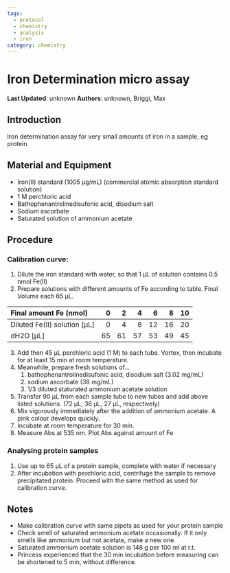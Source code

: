 ```yaml
---
tags:
  - protocol
  - chemistry
  - analysis
  - iron
category: chemistry
---
```

# Iron Determination micro assay

**Last Updated**: unknown
**Authors**: unknown, Briggi, Max

## Introduction
Iron determination assay for very small amounts of iron in a sample, eg protein. 

## Material and Equipment
- Iron(II) standard (1005 µg/mL) (commercial atomic absorption standard solution)
- 1 M perchloric acid
- Bathophenantrolinedisufonic acid, disodium salt
- Sodium ascorbate
- Saturated solution of ammonium acetate


## Procedure
### Calibration curve:
1. Dilute the iron standard with water, so that 1 µL of solution contains 0.5 nmol Fe(II)
2. Prepare solutions with different amounts of Fe according to table. Final Volume each 65 µL.

| Final amount Fe (nmol)       | 0  | 2  | 4  | 6  | 8  | 10 |
|:-----------------------------|---:|---:|---:|---:|---:|---:|
| Diluted Fe(II) solution [µL] | 0  | 4  | 8  | 12 | 16 | 20 |
| dH2O [µL]                    | 65 | 61 | 57 | 53 | 49 | 45 |

3. Add then 45 µL perchloric acid (1 M) to each tube. Vortex, then incubate for at least 15 min at room temperature.
2. Meanwhile, prepare fresh solutions of...
	1. bathophenantrolinedisufonic acid, disodium salt (3.02 mg/mL)
	2. sodium ascorbate (38 mg/mL)
	3. 1/3 diluted staturated ammonium acetate solution
1. Transfer 90 µL from each sample tube to new tubes and add above listed solutions. (72 µL, 36 µL, 27 µL, respectively)
2. Mix vigorously immediately after the addition of ammonium acetate. A pink colour develops quickly.
3. Incubate at room temperature for 30 min.
4. Measure Abs at 535 nm. Plot Abs against amount of Fe.

### Analysing protein samples
1. Use up to 65 µL of a protein sample, complete with water if necessary
2. After incubation with perchloric acid, centrifuge the sample to remove precipitated protein. Proceed with the same method as used for calibration curve.

## Notes
- Make calibration curve with same pipets as used for your protein sample
- Check smell of saturated ammonium acetate occasionally. If it only smells like ammonium but not acetate, make a new one.
- Saturated ammonium acetate solution is 148 g per 100 ml at r.t.
- Princess experienced that the 30 min incubation before measuring can be shortened to 5 min, without difference.